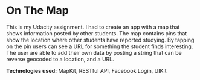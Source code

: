 # On The Map

This is my Udacity assignment. I had to create an app with a map that shows information posted by other students. The map contains pins that show the location where other students have reported studying. By tapping on the pin users can see a URL for something the student finds interesting. The user are able to add their own data by posting a string that can be reverse geocoded to a location, and a URL.

__Technologies used:__ MapKit, RESTful API, Facebook Login, UIKit
